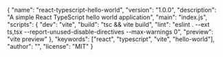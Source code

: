 {
  "name": "react-typescript-hello-world",
  "version": "1.0.0",
  "description": "A simple React TypeScript hello world application",
  "main": "index.js",
  "scripts": {
    "dev": "vite",
    "build": "tsc && vite build",
    "lint": "eslint . --ext ts,tsx --report-unused-disable-directives --max-warnings 0",
    "preview": "vite preview"
  },
  "keywords": ["react", "typescript", "vite", "hello-world"],
  "author": "",
  "license": "MIT"
}